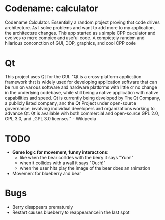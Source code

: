 # Codename: calculator
Codename Calculator. 
Essentially a random project proving that code drives architecture. 
As I solve problems and want to add more to my application, the architecture changes.
This app started as a simple CPP calculator and evolves to more complex and useful code.
A completely random and hilarious conconction of GUI, OOP, graphics, and cool CPP code

# Qt
This project uses Qt for the GUI.
"Qt is a cross-platform application framework that is widely used for developing application software that can be run on various software and hardware platforms with little or no change in the underlying codebase, while still being a native application with native capabilities and speed. Qt is currently being developed by The Qt Company, a publicly listed company, and the Qt Project under open-source governance, involving individual developers and organizations working to advance Qt. Qt is available with both commercial and open-source GPL 2.0, GPL 3.0, and LGPL 3.0 licenses." - Wikipedia

# TODO
- **Game logic for movement, funny interactions**:
  - like when the bear collides with the berry it says "Yum!"
  - when it collides with a wall it says "Ouch!"
  - when the user hits play the image of the bear does an animation
- Movement for blueberry and bear
# Bugs
- Berry disappears prematurely
- Restart causes blueberry to reappearance in the last spot